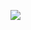 <a href="to:jhdavidesouza@gmail.com"><img src="https://img.shields.io/badge/Gmail-D14836?style=for-the-badge&logo=gmail&logoColor=white" /></a>
